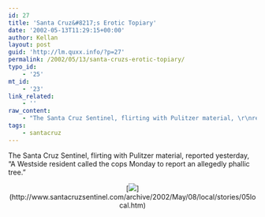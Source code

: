 ```yaml
---
id: 27
title: 'Santa Cruz&#8217;s Erotic Topiary'
date: '2002-05-13T11:29:15+00:00'
author: Kellan
layout: post
guid: 'http://lm.quxx.info/?p=27'
permalink: /2002/05/13/santa-cruzs-erotic-topiary/
typo_id:
    - '25'
mt_id:
    - '23'
link_related:
    - ''
raw_content:
    - "The Santa Cruz Sentinel, flirting with Pulitzer material, \r\nreported yesterday, \r\n\\\"A Westside resident called the cops Monday to report an allegedly phallic tree.\\\"<br>\r\n<center><a href=\\\"http://www.santacruzsentinel.com/archive/2002/May/08/local/stories/05local.htm\\\"><image src=\\\"http://protest.net/~kellan/albums/friends/aaf.thumb.gif\\\"></a></center>"
tags:
    - santacruz
---
```


The Santa Cruz Sentinel, flirting with Pulitzer material, reported yesterday, “A Westside resident called the cops Monday to report an allegedly phallic tree.”

<center>[<image src="http://protest.net/~kellan/albums/friends/aaf.thumb.gif"></image>](http://www.santacruzsentinel.com/archive/2002/May/08/local/stories/05local.htm)</center>